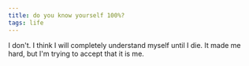 ```yaml
---
title: do you know yourself 100%?
tags: life
---
```


I don't. I think I will completely understand myself until I die.
It made me hard, but I'm trying to accept that it is me.
